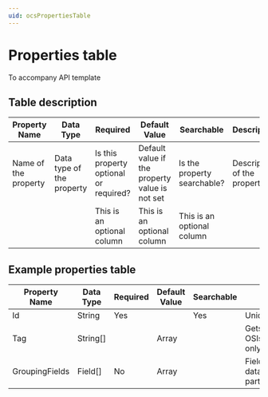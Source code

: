 ```yaml
---
uid: ocsPropertiesTable
---
```

# Properties table
To accompany API template

## Table description
| Property Name | Data Type | Required | Default Value | Searchable | Description |
|-------|------|----------|---------|------------|---------|
|    Name of the property   | Data type of the property     |    Is this property optional or required?      | Default value if the property value is not set        |   Is the property searchable?         |   Description of the property      |
|       |      |   This is an optional column       |   This is an optional column      |      This is an optional column      |         |


## Example properties table
| Property Name | Data Type |  Required | Default Value | Searchable | Description |
|-------|------|----------|---------|------------|---------|
|  Id     | String     |     Yes     |        |     Yes       |    Unique identifier     |
|  Tag     | String[]     |         |   Array       |            |    Gets or sets for OSIsoft internal use only     |
|  GroupingFields     | Field[]     | No        |  Array       |            |   Fields by which the data items are partitioned/grouped     |


